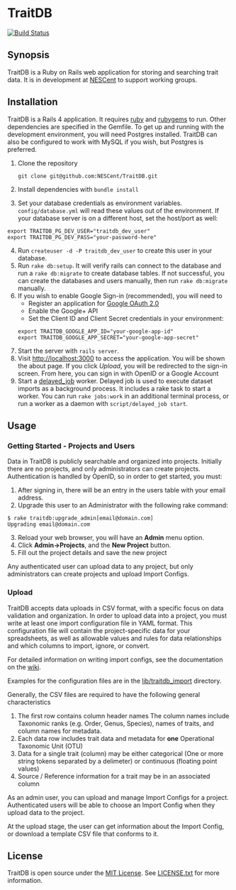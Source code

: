 TraitDB
=============
[![Build Status](https://travis-ci.org/NESCent/TraitDB.svg?branch=master)](https://travis-ci.org/NESCent/TraitDB)

## Synopsis

TraitDB is a Ruby on Rails web application for storing and searching trait data.  It is in development at [NESCent](http://nescent.org) to support working groups.

## Installation

TraitDB is a Rails 4 application.  It requires [ruby](http://ruby-lang.org) and [rubygems](http://rubygems.org) to run.  Other dependencies are specified in the Gemfile.  To get up and running with the development environment, you will need Postgres installed.  TraitDB can also be configured to work with MySQL if you wish, but Postgres is preferred.

1. Clone the repository

    ```
    git clone git@github.com:NESCent/TraitDB.git
    ```

2. Install dependencies with `bundle install`
3. Set your database credentials as environment variables.  `config/database.yml` will read these values out of the environment.  If your database server is on a different host, set the host/port as well:
```
export TRAITDB_PG_DEV_USER="traitdb_dev_user"
export TRAITDB_PG_DEV_PASS="your-password-here"
```
4. Run `createuser -d -P traitdb_dev_user` to create this user in your database.
5. Run `rake db:setup`. It will verify rails can connect to the database and run a `rake db:migrate` to create database tables.  If not successful, you can create the databases and users manually, then run `rake db:migrate` manually.
6. If you wish to enable Google Sign-in (recommended), you will need to
    - Register an application for [Google OAuth 2.0](https://developers.google.com/identity/protocols/OAuth2)
    - Enable the Google+ API
    - Set the Client ID and Client Secret credentials in your environment:
    ```
    export TRAITDB_GOOGLE_APP_ID="your-google-app-id"
    export TRAITDB_GOOGLE_APP_SECRET="your-google-app-secret"
    ```
7. Start the server with `rails server`.
8. Visit [http://localhost:3000](http://localhost:3000) to access the application.  You will be shown the about page.  If you click _Upload_, you will be redirected to the sign-in screen.  From here, you can sign in with OpenID or a Google Account
9. Start a [delayed_job](https://github.com/collectiveidea/delayed_job) worker.  Delayed job is used to execute dataset imports as a background process.  It includes a rake task to start a worker.  You can run `rake jobs:work` in an additional terminal process, or run a worker as a daemon with `script/delayed_job start`.

## Usage

### Getting Started - Projects and Users

Data in TraitDB is publicly searchable and organized into projects.  Initially there are no projects, and only administrators can create projects.  Authentication is handled by OpenID, so in order to get started, you must:

1. After signing in, there will be an entry in the users table with your email address.
2. Upgrade this user to an Administrator with the following rake command:
```
$ rake traitdb:upgrade_admin[email@domain.com]
Upgrading email@domain.com
```
3. Reload your web browser, you will have an __Admin__ menu option.
4. Click __Admin->Projects__, and the __New Project__ button.
5. Fill out the project details and save the new project

Any authenticated user can upload data to any project, but only administrators can create projects and upload Import Configs.

### Upload

TraitDB accepts data uploads in CSV format, with a specific focus on data validation and organization.  In order to upload data into a project, you must write at least one import configuration file in YAML format. This configuration file will contain the project-specific data for your spreadsheets, as well as allowable values and rules for data relationships and which columns to import, ignore, or convert.

For detailed information on writing import configs, see the documentation on the [wiki](../../wiki).

Examples for the configuration files are in the [lib/traitdb_import](lib/traitdb_import) directory.

Generally, the CSV files are required to have the following general characteristics

1. The first row contains column header names
    The column names include Taxonomic ranks (e.g. Order, Genus, Species), names of traits, and column names for metadata.
2. Each data row includes trait data and metadata for **one** Operational Taxonomic Unit (OTU)
3. Data for a single trait (column) may be either categorical (One or more string tokens separated by a delimeter) or continuous (floating point values)
4. Source / Reference information for a trait may be in an associated column

As an admin user, you can upload and manage Import Configs for a project.  Authenticated users will be able to choose an Import Config when they upload data to the project.

At the upload stage, the user can get information about the Import Config, or download a template CSV file that conforms to it.

## License

TraitDB is open source under the [MIT License](http://opensource.org/licenses/MIT).  See [LICENSE.txt](LICENSE.txt) for more information.
